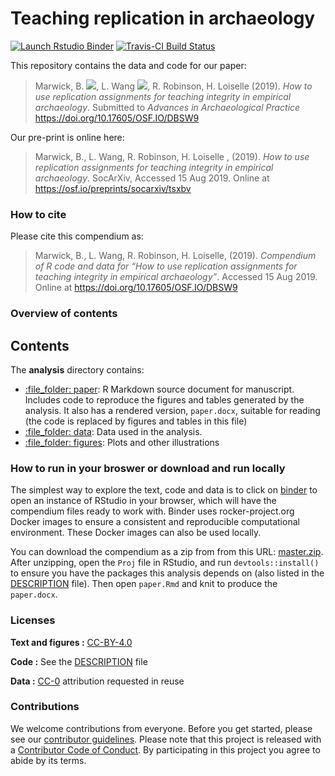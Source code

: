 
<!-- README.md is generated from README.Rmd. Please edit that file -->

# Teaching replication in archaeology

<!-- badges: start -->

[![Launch Rstudio
Binder](http://mybinder.org/badge.svg)](https://mybinder.org/v2/gh/benmarwick/replicationteachingarchaeology/master?urlpath=rstudio)
[![Travis-CI Build
Status](https://travis-ci.org/benmarwick/teaching-replication-in-archaeology.svg?branch=master)](https://travis-ci.org/benmarwick/teaching-replication-in-archaeology)

<!-- badges: end -->

This repository contains the data and code for our paper:

> Marwick, B.
> [![](https://orcid.org/sites/default/files/images/orcid_16x16.png)](https://orcid.org/0000-0001-7879-4531),
> L. Wang
> [![](https://orcid.org/sites/default/files/images/orcid_16x16.png)](https://orcid.org/0000-0001-9060-2125),
> R. Robinson, H. Loiselle (2019). *How to use replication assignments
> for teaching integrity in empirical archaeology*. Submitted to
> *Advances in Archaeological Practice*
> <https://doi.org/10.17605/OSF.IO/DBSW9>

Our pre-print is online here:

> Marwick, B., L. Wang, R. Robinson, H. Loiselle , (2019). *How to use
> replication assignments for teaching integrity in empirical
> archaeology*. SocArXiv, Accessed 15 Aug 2019. Online at
> <https://osf.io/preprints/socarxiv/tsxbv>

### How to cite

Please cite this compendium as:

> Marwick, B., L. Wang, R. Robinson, H. Loiselle, (2019). *Compendium of
> R code and data for “How to use replication assignments for teaching
> integrity in empirical archaeology”*. Accessed 15 Aug 2019. Online at
> <https://doi.org/10.17605/OSF.IO/DBSW9>

### Overview of contents

## Contents

The **analysis** directory contains:

  - [:file\_folder: paper](/analysis/paper): R Markdown source document
    for manuscript. Includes code to reproduce the figures and tables
    generated by the analysis. It also has a rendered version,
    `paper.docx`, suitable for reading (the code is replaced by figures
    and tables in this file)  
  - [:file\_folder: data](/analysis/data): Data used in the analysis.  
  - [:file\_folder: figures](/analysis/figures): Plots and other
    illustrations

### How to run in your broswer or download and run locally

The simplest way to explore the text, code and data is to click on
[binder](https://mybinder.org/v2/gh/benmarwick/replicationteachingarchaeology/master?urlpath=rstudio)
to open an instance of RStudio in your browser, which will have the
compendium files ready to work with. Binder uses rocker-project.org
Docker images to ensure a consistent and reproducible computational
environment. These Docker images can also be used locally.

You can download the compendium as a zip from from this URL:
[master.zip](/archive/master.zip). After unzipping, open the `Proj` file
in RStudio, and run `devtools::install()` to ensure you have the
packages this analysis depends on (also listed in the
[DESCRIPTION](/DESCRIPTION) file). Then open `paper.Rmd` and knit to
produce the `paper.docx`.

### Licenses

**Text and figures :**
[CC-BY-4.0](http://creativecommons.org/licenses/by/4.0/)

**Code :** See the [DESCRIPTION](DESCRIPTION) file

**Data :** [CC-0](http://creativecommons.org/publicdomain/zero/1.0/)
attribution requested in reuse

### Contributions

We welcome contributions from everyone. Before you get started, please
see our [contributor guidelines](CONTRIBUTING.md). Please note that this
project is released with a [Contributor Code of Conduct](CONDUCT.md). By
participating in this project you agree to abide by its terms.
